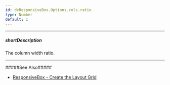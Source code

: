 ```yaml
---
id: dxResponsiveBox.Options.cols.ratio
type: Number
default: 1
---
```

---
##### shortDescription
The column width ratio.

---
#####See Also#####
- [ResponsiveBox - Create the Layout Grid](/Documentation/Guide/Widgets/ResponsiveBox/Create_the_Layout_Grid/)